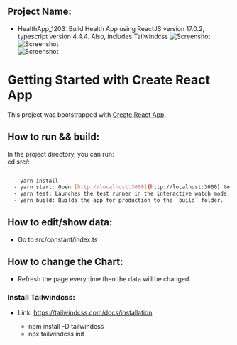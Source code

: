 ## Project Name:

- HealthApp_1203: Build Health App using ReactJS version 17.0.2, typescript version 4.4.4. Also, includes Tailwindcss
  ![Screenshot](\images\column-1.png\my_page_1.png)\
  ![Screenshot](\images\column-1.png\my_page_2.png)\
  ![Screenshot](\images\column-1.png\my_page_3.png)

# Getting Started with Create React App

This project was bootstrapped with [Create React App](https://github.com/facebook/create-react-app).

## How to run && build:

In the project directory, you can run:\
cd src/:

```bash

  - yarn install
  - yarn start: Open [http://localhost:3000](http://localhost:3000) to view it in your browser.
  - yarn test: Launches the test runner in the interactive watch mode.
  - yarn build: Builds the app for production to the `build` folder.
```

## How to edit/show data:

- Go to src/constant/index.ts

## How to change the Chart:

- Refresh the page every time then the data will be changed.

### Install Tailwindcss:

- Link: https://tailwindcss.com/docs/installation

  - npm install -D tailwindcss
  - npx tailwindcss init

```

```

